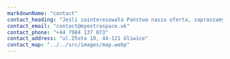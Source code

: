 ```yaml
---
markdownName: "contact"
contact_heading: "Jeśli zainteresowała Państwa nasza oferta, zapraszamy do kontaktu"
contact_email: "contact@myextraspace.uk"
contact_phone: "+44 7984 137 873"
contact_address: "ul.Złota 10, 44-121 Gliwice"
contact_map: "../../src/images/map.webp"
---
```

